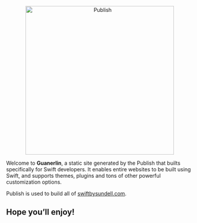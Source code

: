 <p align="center">
    <img src="refer/Logo.png" width="400" max-width="90%" alt="Publish" />
</p>


Welcome to **Guanerlin**, a static site generated by the Publish that builts specifically for Swift developers. It enables entire websites to be built using Swift, and supports themes, plugins and tons of other powerful customization options.

Publish is used to build all of [swiftbysundell.com](https://swiftbysundell.com).

## Hope you’ll enjoy!
